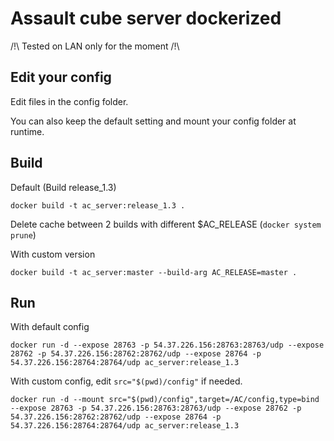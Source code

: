 # Assault cube server dockerized

/!\ Tested on LAN only for the moment /!\

## Edit your config
Edit files in the config folder.

You can also keep the default setting and mount your config folder at runtime.

## Build

Default (Build release_1.3)
```
docker build -t ac_server:release_1.3 .
```

Delete cache between 2 builds with different $AC_RELEASE (`docker system prune`)

With custom version
```
docker build -t ac_server:master --build-arg AC_RELEASE=master .
```

## Run

With default config 
```
docker run -d --expose 28763 -p 54.37.226.156:28763:28763/udp --expose 28762 -p 54.37.226.156:28762:28762/udp --expose 28764 -p 54.37.226.156:28764:28764/udp ac_server:release_1.3 
```

With custom config, edit `src="$(pwd)/config"` if needed.
```
docker run -d --mount src="$(pwd)/config",target=/AC/config,type=bind --expose 28763 -p 54.37.226.156:28763:28763/udp --expose 28762 -p 54.37.226.156:28762:28762/udp --expose 28764 -p 54.37.226.156:28764:28764/udp ac_server:release_1.3
```
